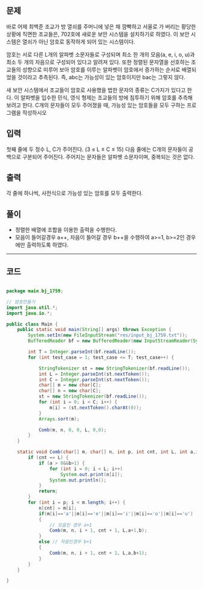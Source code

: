 문제
-----
바로 어제 최백준 조교가 방 열쇠를 주머니에 넣은 채 깜빡하고 서울로 가 버리는 황당한 상황에 직면한 조교들은, 
702호에 새로운 보안 시스템을 설치하기로 하였다. 이 보안 시스템은 열쇠가 아닌 암호로 동작하게 되어 있는 시스템이다.

암호는 서로 다른 L개의 알파벳 소문자들로 구성되며 최소 한 개의 모음(a, e, i, o, u)과 최소 두 개의 자음으로 구성되어 있다고 알려져 있다. 
또한 정렬된 문자열을 선호하는 조교들의 성향으로 미루어 보아 암호를 이루는 알파벳이 암호에서 증가하는 순서로 배열되었을 것이라고 추측된다. 
즉, abc는 가능성이 있는 암호이지만 bac는 그렇지 않다.

새 보안 시스템에서 조교들이 암호로 사용했을 법한 문자의 종류는 C가지가 있다고 한다. 
이 알파벳을 입수한 민식, 영식 형제는 조교들의 방에 침투하기 위해 암호를 추측해 보려고 한다.
C개의 문자들이 모두 주어졌을 때, 가능성 있는 암호들을 모두 구하는 프로그램을 작성하시오

입력
-----
첫째 줄에 두 정수 L, C가 주어진다. (3 ≤ L ≤ C ≤ 15) 다음 줄에는 C개의 문자들이 공백으로 구분되어 주어진다. 주어지는 문자들은 알파벳 소문자이며, 중복되는 것은 없다.


출력
-----
각 줄에 하나씩, 사전식으로 가능성 있는 암호를 모두 출력한다.


풀이
-----
* 정렬한 배열에 조합을 이용한 출력을 수행한다.
* 모음이 들어갈경우 a++, 자음이 들어갈 경우 b++을 수행하여 a>=1, b>=2인 경우에만 출력하도록 하였다.

***

코드
-----

```java

package main.bj_1759;

// 암호만들기
import java.util.*;
import java.io.*;

public class Main {
	public static void main(String[] args) throws Exception {
		System.setIn(new FileInputStream("res/input_bj_1759.txt"));
		BufferedReader bf = new BufferedReader(new InputStreamReader(System.in));

		int T = Integer.parseInt(bf.readLine());
		for (int test_case = 1; test_case <= T; test_case++) {

			StringTokenizer st = new StringTokenizer(bf.readLine());
			int L = Integer.parseInt(st.nextToken());
			int C = Integer.parseInt(st.nextToken());
			char[] m = new char[C];
			char[] n = new char[C];
			st = new StringTokenizer(bf.readLine());
			for (int i = 0; i < C; i++) {
				m[i] = (st.nextToken().charAt(0));
			}
			Arrays.sort(m);

			Comb(m, n, 0, 0, L, 0,0);
		}
	}

	static void Comb(char[] m, char[] n, int p, int cnt, int L, int a,int b) {
		if (cnt == L) {
			if (a > 0&&b>1) {
				for (int i = 0; i < L; i++)
					System.out.print(n[i]);
				System.out.println();
			}
			return;
		}
		for (int i = p; i < m.length; i++) {
			n[cnt] = m[i];
			if(m[i]=='a'||m[i]=='e'||m[i]=='i'||m[i]=='o'||m[i]=='u')
			{
				// 모음인 경우 a+1
				Comb(m, n, i + 1, cnt + 1, L,a+1,b);
			}
			else // 자음인경우 b+1
			{
				Comb(m, n, i + 1, cnt + 1, L,a,b+1);
			}
		}
	}

}
